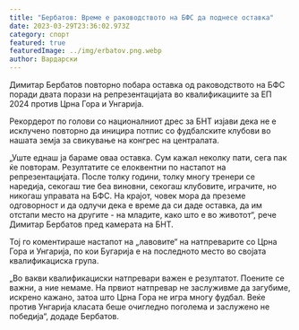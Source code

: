 ```yaml
---
title: "Бербатов: Време е раководството на БФС да поднесе оставка"
date: 2023-03-29T23:36:02.973Z
category: спорт
featured: true
featuredImage: ../img/erbatov.png.webp
author: Вардарски
---
```


Димитар Бербатов повторно побара оставка од раководството на БФС поради двата порази на репрезентацијата во квалификациите за ЕП 2024 против Црна Гора и Унгарија.

Рекордерот по голови со националниот дрес за БНТ изјави дека не е исклучено повторно да иницира потпис со фудбалските клубови во нашата земја за свикување на конгрес на централата.

„Уште еднаш ја бараме оваа оставка. Сум кажал неколку пати, сега пак ќе повторам. Резултатите се елоквентни по настапот на репрезентацијата. После толку години, толку многу тренери се наредија, секогаш тие беа виновни, секогаш клубовите, играчите, но никогаш управата на БФС. На крајот, човек мора да преземе одговорност и да одлучи дека е време да си даде оставка, да им отстапи место на другите - на младите, како што е во животот“, рече Димитар Бербатов пред камерата на БНТ.

Тој го коментираше настапот на „лавовите“ на натпреварите со Црна Гора и Унгарија, по кои Бугарија е на последното место во својата квалификациска група.

„Во вакви квалификациски натпревари важен е резултатот. Поените се важни, а ние немаме. На првиот натпревар не заслуживме да загубиме, искрено кажано, затоа што Црна Гора не игра многу фудбал. Веќе против Унгарија класата беше очигледно поголема и заслужено не победија“, додаде Бербатов.
